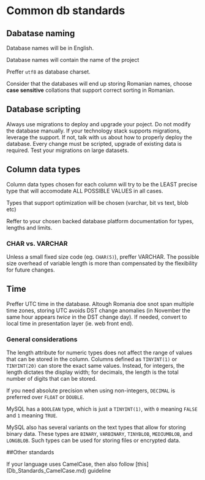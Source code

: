 # Common db standards

## Dabatase naming

Database names will be in English.

Database names will contain the name of the project

Preffer `utf8` as database charset.

Consider that the databases will end up storing Romanian names, choose **case sensitive** collations that support correct sorting in Romanian.

## Database scripting

Always use migrations to deploy and upgrade your poject. Do not modify the database manually. If your technology stack supports migrations, leverage the support. If not, talk with us about how to properly deploy the database. Every change must be scripted, upgrade of existing data is required. Test your migrations on large datasets.

## Column data types

Column data types chosen for each column will try to be the LEAST precise type that will accomodate ALL POSSIBLE VALUES in all cases. 

Types that support optimization will be chosen (varchar, bit vs text, blob etc) <br/>

Reffer to your chosen backed database platform documentation for types, lengths and limits.

### CHAR vs. VARCHAR

Unless a small fixed size code (eg. `CHAR(5)`), preffer VARCHAR. The possible size overhead of variable length is more than compensated by the flexibility for future changes.

## Time

Preffer UTC time in the database. Altough Romania doe snot span multiple time zones, storing UTC avoids DST change anomalies (in November the same hour appears *twice* in the DST change day). If needed, convert to local time in presentation layer (ie. web front end).

### General considerations

The length attribute for numeric types does not affect the range of values that can be stored in the column. Columns defined as `TINYINT(1)` or `TINYINT(20)` can store the exact same values. Instead, for integers, the length dictates the display width; for decimals, the length is the total number of digits that can be stored.

If you need absolute precision when using non-integers, `DECIMAL` is preferred over `FLOAT` or `DOUBLE`.

MySQL has a `BOOLEAN` type, which is just a `TINYINT(1)`, with `0` meaning `FALSE` and `1` meaning `TRUE`.

MySQL also has several variants on the text types that allow for storing binary data. These types are `BINARY`, `VARBINARY`, `TINYBLOB`, `MEDIUMBLOB`, and `LONGBLOB`. Such types can be used for storing files or encrypted data.

##Other standards

If your language uses CamelCase, then also follow [this] (Db_Standards_CamelCase.md) guideline
